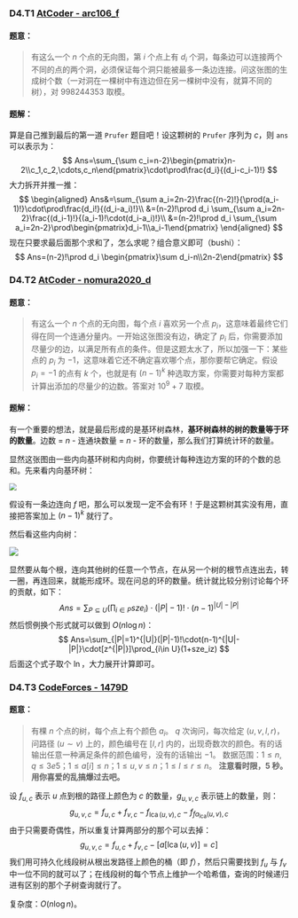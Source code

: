 ### D4.T1 [AtCoder - arc106_f](https://vjudge.net/problem/AtCoder-arc106_f/origin)

#### 题意：

> 有这么一个 $n$ 个点的无向图，第 $i$ 个点上有 $d_i$ 个洞，每条边可以连接两个不同的点的两个洞，必须保证每个洞只能被最多一条边连接。问这张图的生成树个数（一对洞在一棵树中有连边但在另一棵树中没有，就算不同的树），对 $998244353$ 取模。

#### 题解：

算是自己推到最后的第一道 `Prufer` 题目吧！设这颗树的 `Prufer` 序列为 $c$，则 `ans` 可以表示为：
$$
Ans=\sum_{\sum c_i=n-2}\begin{pmatrix}n-2\\c_1,c_2,\cdots,c_n\end{pmatrix}\cdot\prod\frac{d_i}{(d_i-c_i-1)!}
$$
大力拆开并推一推：
$$
\begin{aligned}
Ans&=\sum_{\sum a_i=2n-2}\frac{(n-2)!}{\prod(a_i-1)!}\cdot\prod\frac{d_i!}{(d_i-a_i)!}\\
&=(n-2)!\prod d_i \sum_{\sum a_i=2n-2}\frac{(d_i-1)!}{(a_i-1)!\cdot(d_i-a_i)!}\\
&=(n-2)!\prod d_i \sum_{\sum a_i=2n-2}\prod\begin{pmatrix}d_i-1\\a_i-1\end{pmatrix}
\end{aligned}
$$
现在只要求最后面那个求和了，怎么求呢？组合意义即可（bushi）：
$$
Ans=(n-2)!\prod d_i \begin{pmatrix}\sum d_i-n\\2n-2\end{pmatrix}
$$

### D4.T2 [AtCoder - nomura2020_d](https://vjudge.net/problem/AtCoder-nomura2020_d/origin)

#### 题意：

> 有这么一个 $n$ 个点的无向图，每个点 $i$ 喜欢另一个点 $p_i$，这意味着最终它们得在同一个连通分量内。一开始这张图没有边，确定了 $p_i$ 后，你需要添加尽量少的边，以满足所有点的条件。但是这题太水了，所以加强一下：某些点的 $p_i$ 为 $-1$，这意味着它还不确定喜欢哪个点，那你要帮它确定。假设 $p_i = -1$ 的点有 $k$ 个，也就是有 $(n - 1)^k$  种选取方案，你需要对每种方案都计算出添加的尽量少的边数。答案对 $10^9 + 7$ 取模。

#### 题解：

有一个重要的想法，就是最后形成的是基环树森林，**基环树森林的树的数量等于环的数量**。边数 = $n$ - 连通块数量 = $n$ - 环的数量，那么我们打算统计环的数量。

显然这张图由一些内向基环树和内向树，你要统计每种连边方案的环的个数的总和。先来看内向基环树：

<img src="C:\Users\Administrator\Desktop\Pic\p03.png" style="zoom:80%;" />

假设有一条边连向 $f$ 吧，那么可以发现一定不会有环！于是这颗树其实没有用，直接把答案加上 $(n-1)^k$ 就行了。

然后看这些内向树：

![](C:\Users\Administrator\Desktop\Pic\p04.png)

显然要从每个根，连向其他树的任意一个节点，在从另一个树的根节点连出去，转一圈，再连回来，就能形成环。现在问总的环的数量。统计就比较分别讨论每个环的贡献，如下：
$$
Ans=\sum_{P\subseteq U}\left(\prod_{i\in P}sze_i\right)\cdot(|P|-1)!\cdot(n-1)^{|U|-|P|}
$$
然后惯例换个形式就可以做到 $O(n\log n)$：
$$
Ans=\sum_{|P|=1}^{|U|}(|P|-1)!\cdot(n-1)^{|U|-|P|}\cdot[z^{|P|}]\prod_{i\in U}(1+sze_iz)
$$
后面这个式子取个 $\ln$，大力展开计算即可。

### D4.T3 [CodeForces - 1479D](https://vjudge.net/problem/CodeForces-1479D/origin)

#### 题意：

>有棵 $n$ 个点的树，每个点上有个颜色 $a_i$。
>$q$ 次询问，每次给定 $(u, v, l, r)$，问路径 $(u \sim v)$ 上的，颜色编号在 $[l, r]$ 内的，出现奇数次的颜色。有的话输出任意一种满足条件的颜色编号，没有的话输出 $-1$。
> 数据范围：$1 ≤ n, q ≤ 3e5$；$1 ≤ a[i] ≤ n$；$1 ≤ u, v ≤ n$；$1 ≤ l ≤ r ≤ n$。
> **注意看时限，5 秒。用你喜爱的乱搞爆过去吧。**

设 $f_{u,c}$ 表示 $u$ 点到根的路径上颜色为 $c$ 的数量，$g_{u,v,c}$ 表示链上的数量，则：
$$
g_{u,v,c}=f_{u,c}+f_{v,c}-f_{\operatorname{lca}(u,v),c}-f_{fa_{\operatorname{lca}}(u,v),c}
$$
由于只需要奇偶性，所以重复计算两部分的那个可以去掉：
$$
g_{u,v,c}=f_{u,c}+f_{v,c}-[a[\operatorname{lca}(u,v)]=c]
$$
我们用可持久化线段树从根出发路径上颜色的桶（即 $f$），然后只需要找到 $f_u$ 与 $f_v$ 中一位不同的就可以了；在线段树的每个节点上维护一个哈希值，查询的时候递归进有区别的那个子树查询就行了。

复杂度：$O(n\log n)$。